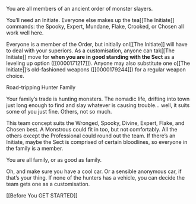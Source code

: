 
You are all members of an ancient order of monster slayers.

You’ll need an Initiate. Everyone else makes up the tea[[The Initiate]] commands: the Spooky, Expert, Mundane, Flake, Crooked, or Chosen all work well here.

Everyone is a member of the Order, but initially onl[[The Initiate]] will have to deal with your superiors. As a customisation, anyone can tak[[The Initiate]] move for **when you are in good standing with the Sect** as a leveling up option ([[0000171217]]). Anyone may also substitute one o[[The Initiate]]’s old-fashioned weapons ([[0000179244]]) for a regular weapon choice.

Road-tripping Hunter Family

Your family’s trade is hunting monsters. The nomadic life, drifting into town just long enough to find and slay whatever is causing trouble... well, it suits some of you just fine. Others, not so much.

This team concept suits the Wronged, Spooky, Divine, Expert, Flake, and Chosen best. A Monstrous could fit in too, but not comfortably. All the others except the Professional could round out the team. If there’s an Initiate, maybe the Sect is comprised of certain bloodlines, so everyone in the family is a member.

You are all family, or as good as family.

Oh, and make sure you have a cool car. Or a sensible anonymous car, if that’s your thing. If none of the hunters has a vehicle, you can decide the team gets one as a customisation.

[[Before You GET STARTED]]
